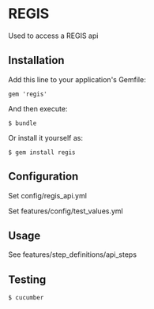 # REGIS

Used to access a REGIS api

## Installation

Add this line to your application's Gemfile:

    gem 'regis'

And then execute:

    $ bundle

Or install it yourself as:

    $ gem install regis

## Configuration

Set config/regis_api.yml

Set features/config/test_values.yml

## Usage

See features/step_definitions/api_steps

## Testing

    $ cucumber